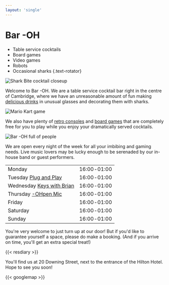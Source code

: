 ```yaml
---
layout: 'single'
---
```


# Bar -OH

* Table service cocktails
* Board games
* Video games
* Robots
* Occasional sharks
{.text-rotator}

![Shark Bite cocktail closeup](images/sharkbite.jpeg)

Welcome to Bar -OH.  We are a table service cocktail bar right in the
centre of Cambridge, where we have an unreasonable amount of fun
making [delicious drinks](menu) in unusual glasses and decorating
them with sharks.

![Mario Kart game](images/mariokart.jpeg)

We also have plenty of [retro consoles](games) and [board
games](games) that are completely free for you to play while you
enjoy your dramatically served cocktails.

![Bar -OH full of people](images/crowd.jpeg)

We are open every night of the week for all your imbibing and gaming
needs.  Live music lovers may be lucky enough to be serenaded by our
in-house band or guest performers.

|                                          |               |
| :--------------------------------------- | ------------- |
| Monday                                   |  16:00 ‑ 01:00  |
| Tuesday [Plug and Play](tuesday)         |  16:00 ‑ 01:00  |
| Wednesday [Keys with Brian](wednesday)   |  16:00 ‑ 01:00  |
| Thursday [-OHpen Mic](thursday)          |  16:00 ‑ 01:00  |
| Friday                                   |  16:00 ‑ 01:00  |
| Saturday                                 |  16:00 ‑ 01:00  |
| Sunday                                   |  16:00 ‑ 01:00  |

You're very welcome to just turn up at our door!  But if you'd like to
guarantee yourself a space, please do make a booking.  (And if you
arrive on time, you'll get an extra special treat!)

{{< resdiary >}}

You'll find us at 20 Downing Street, next to the entrance of the
Hilton Hotel.  Hope to see you soon!

{{< googlemap >}}
